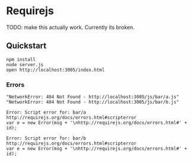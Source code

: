 # Requirejs

TODO: make this actually work. Currently its broken.

## Quickstart

    npm install
    node server.js
    open http://localhost:3005/index.html

### Errors

    "NetworkError: 404 Not Found - http://localhost:3005/js/bar/a.js"
    "NetworkError: 404 Not Found - http://localhost:3005/js/bar/b.js"

    Error: Script error for: bar/a http://requirejs.org/docs/errors.html#scripterror
    var e = new Error(msg + '\nhttp://requirejs.org/docs/errors.html#' + id);

    Error: Script error for: bar/b http://requirejs.org/docs/errors.html#scripterror
    var e = new Error(msg + '\nhttp://requirejs.org/docs/errors.html#' + id);
